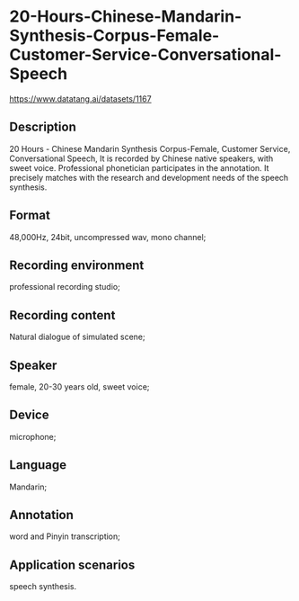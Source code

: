 # 20-Hours-Chinese-Mandarin-Synthesis-Corpus-Female-Customer-Service-Conversational-Speech
https://www.datatang.ai/datasets/1167

## Description
20 Hours - Chinese Mandarin Synthesis Corpus-Female, Customer Service, Conversational Speech, It is recorded by Chinese native speakers, with sweet voice. Professional phonetician participates in the annotation. It precisely matches with the research and development needs of the speech synthesis.

## Format
48,000Hz, 24bit, uncompressed wav, mono channel;

## Recording environment
professional recording studio;

## Recording content
Natural dialogue of simulated scene;

## Speaker
female, 20-30 years old, sweet voice;

## Device
microphone;

## Language
Mandarin;

## Annotation
word and Pinyin transcription;

## Application scenarios
speech synthesis.
